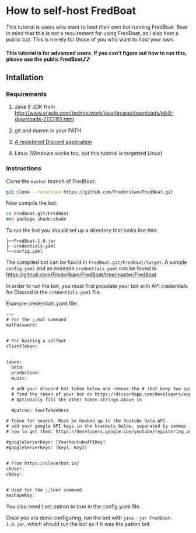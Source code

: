 # How to self-host FredBoat
This tutorial is users who want to host their own bot running FredBoat. Bear in mind that this is not a requirement for using FredBoat, as I also host a public bot. This is merely for those of you who want to host your own.

#### This tutorial is for advanced users. If you can't figure out how to run this, please use the public FredBoat♪♪

## Intallation

### Requirements

1. Java 8 JDK from http://www.oracle.com/technetwork/java/javase/downloads/jdk8-downloads-2133151.html

2. git and maven in your PATH

3. [A registered Discord application](https://github.com/reactiflux/discord-irc/wiki/Creating-a-discord-bot-&-getting-a-token)

4. Linux \(Windows works too, but this tutorial is targetted Linux\)

### Instructions
Clone the `master` branch of FredBoat:

```sh
git clone --recursive https://github.com/Frederikam/FredBoat.git
```

Now compile the bot:

```sh
cd FredBoat.git/FredBoat
mvn package shade:shade
```

To run the bot you should set up a directory that looks like this:

```
├──FredBoat-1.0.jar
├──credentials.yaml
└──config.yaml
```

The compiled bot can be found in `FredBoat.git/FredBoat/target`. A sample `config.yaml` and an example `credentials.yaml` can be found in https://github.com/Frederikam/FredBoat/tree/master/FredBoat

In order to run the bot, you must first populate your bot with API credentials for Discord in the `credentials.yaml` file.

Example credentials.yaml file:

```txt
---
# For the ;;mal command
malPassword:


# For hosting a selfbot
clientToken:


token:
  beta: 
  production: 
  music:

  # add your discord bot token below and remove the # (but keep two spaces in front of it)
  # find the token of your bot on https://discordapp.com/developers/applications/me
  # Optionally fill the other token strings above in

  #patron: YourTokenHere

# Token for search. Must be hooked up to the Youtube Data API
# add your google API keys in the brackets below, separated by commas if more than one, uncomment by removing the #
# how to get them: https://developers.google.com/youtube/registering_an_application

#googleServerKeys: [YourYoutubeAPIKey]
#googleServerKeys: [Key1, Key2]


# From https://cleverbot.io/
cbUser:
cbKey:


# Used for the ;;leet command
mashapeKey:
```



You also need t set patron to true in the config.yaml file.



Once you are done configuring, run the bot with `java -jar FredBoat-1.0.jar`, which should run the bot as if it was the patron bot.
